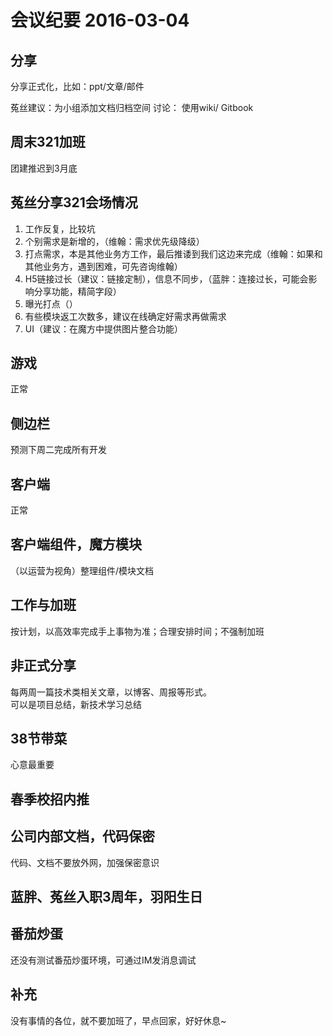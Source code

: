 # 会议纪要 2016-03-04

## 分享
分享正式化，比如：ppt/文章/邮件

菟丝建议：为小组添加文档归档空间
讨论： 使用wiki/ Gitbook

## 周末321加班
团建推迟到3月底

## 菟丝分享321会场情况
1. 工作反复，比较坑
2. 个别需求是新增的，（维翰：需求优先级降级）
3. 打点需求，本是其他业务方工作，最后推诿到我们这边来完成（维翰：如果和其他业务方，遇到困难，可先咨询维翰）
4. H5链接过长（建议：链接定制），信息不同步，（蓝胖：连接过长，可能会影响分享功能，精简字段）
5. 曝光打点（）
6. 有些模块返工次数多，建议在线确定好需求再做需求
7. UI（建议：在魔方中提供图片整合功能）

## 游戏
正常

## 侧边栏
预测下周二完成所有开发

## 客户端
正常

## 客户端组件，魔方模块
（以运营为视角）整理组件/模块文档

## 工作与加班
按计划，以高效率完成手上事物为准；合理安排时间；不强制加班

## 非正式分享
每两周一篇技术类相关文章，以博客、周报等形式。  
可以是项目总结，新技术学习总结

## 38节带菜
心意最重要

## 春季校招内推

## 公司内部文档，代码保密
代码、文档不要放外网，加强保密意识

## 蓝胖、菟丝入职3周年，羽阳生日

## 番茄炒蛋
还没有测试番茄炒蛋环境，可通过IM发消息调试

## 补充
没有事情的各位，就不要加班了，早点回家，好好休息~
